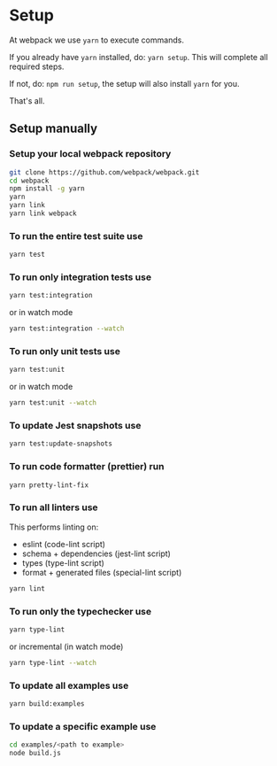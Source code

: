 # Setup

At webpack we use `yarn` to execute commands.

If you already have `yarn` installed, do: `yarn setup`. This will complete all required steps.

If not, do: `npm run setup`, the setup will also install `yarn` for you.

That's all.

## Setup manually

### Setup your local webpack repository

```bash
git clone https://github.com/webpack/webpack.git
cd webpack
npm install -g yarn
yarn
yarn link
yarn link webpack
```

### To run the entire test suite use

```bash
yarn test
```

### To run only integration tests use

```bash
yarn test:integration
```

or in watch mode

```bash
yarn test:integration --watch
```

### To run only unit tests use

```bash
yarn test:unit
```

or in watch mode

```bash
yarn test:unit --watch
```

### To update Jest snapshots use

```bash
yarn test:update-snapshots
```

### To run code formatter (prettier) run

```bash
yarn pretty-lint-fix
```

### To run all linters use

This performs linting on:

- eslint (code-lint script)
- schema + dependencies (jest-lint script)
- types (type-lint script)
- format + generated files (special-lint script)

```bash
yarn lint
```

### To run only the typechecker use  

```bash
yarn type-lint
```

or incremental (in watch mode)

```bash
yarn type-lint --watch
```

### To update all examples use

```bash
yarn build:examples
```

### To update a specific example use

```bash
cd examples/<path to example>
node build.js
```
